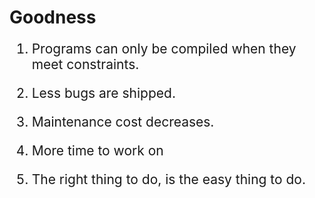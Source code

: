 # Goodness

<div style="font-size: 1.5em;">

1. Programs can only be compiled when they meet constraints.

2. Less bugs are shipped.

3. Maintenance cost decreases.

4. More time to work on

5. The right thing to do, is the easy thing to do.

</div>

